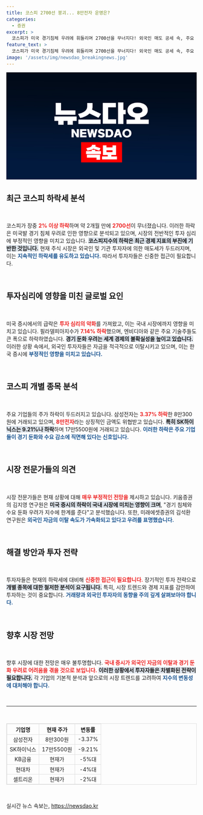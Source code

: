 ```yaml
---
title: 코스피 2700선 붕괴... 8만전자 운명은?
categories:
  - 증권
excerpt: >
  코스피가 미국 경기침체 우려에 휘둘리며 2700선을 무너지다! 외국인 매도 공세 속, 주요 주식들이 급락하면서 투자자들의 우려가 커지고 있다. 지금 바로 확인하세요!
feature_text: >
  코스피가 미국 경기침체 우려에 휘둘리며 2700선을 무너지다! 외국인 매도 공세 속, 주요 주식들이 급락하면서 투자자들의 우려가 커지고 있다. 지금 바로 확인하세요!
image: '/assets/img/newsdao_breakingnews.jpg'
---
```


<p><img src="/assets/img/newsdao_breakingnews.jpg" alt="ontimetimes 속보" /></p>

<h2 data-ke-size="size26">최근 코스피 하락세 분석</h2>

<p data-ke-size="size16">&nbsp;</p>

<p>코스피가 장중 <b><span style="color: #ee2323;">2% 이상 하락</span></b>하며 약 2개월 만에 <b><span style="color: #ee2323;">2700선</span></b>이 무너졌습니다. 이러한 하락은 미국발 경기 침체 우려로 인한 영향으로 분석되고 있으며, 시장의 전반적인 투자 심리에 부정적인 영향을 미치고 있습니다. <b><span style="background-color: #21538527;">코스피지수의 하락은 최근 경제 지표의 부진에 기반한 것입니다.</span></b> 현재 주식 시장은 외국인 및 기관 투자자에 의한 매도세가 두드러지며, 이는 <b><span style="color: #1a5490;">지속적인 하락세를 유도하고 있습니다.</span></b> 따라서 투자자들은 신중한 접근이 필요합니다.</p>

<p data-ke-size="size16">&nbsp;</p>

<h2 data-ke-size="size26">투자심리에 영향을 미친 글로벌 요인</h2>

<p data-ke-size="size16">&nbsp;</p>

<p>미국 증시에서의 급락은 <b><span style="color: #ee2323;">투자 심리의 악화</span></b>를 가져왔고, 이는 국내 시장에까지 영향을 미치고 있습니다. 필라델피아지수가 <b><span style="color: #ee2323;">7.14% 하락</span></b>했으며, 엔비디아와 같은 주요 기술주들도 큰 폭으로 하락하였습니다. <b><span style="background-color: #21538527;">경기 둔화 우려는 세계 경제의 불확실성을 높이고 있습니다.</span></b> 이러한 상황 속에서, 외국인 투자자들은 자금을 적극적으로 이탈시키고 있으며, 이는 한국 증시에 <b><span style="color: #1a5490;">부정적인 영향을 미치고 있습니다.</span></b></p>

<p data-ke-size="size16">&nbsp;</p>

<h2 data-ke-size="size26">코스피 개별 종목 분석</h2>

<p data-ke-size="size16">&nbsp;</p>

<p>주요 기업들의 주가 하락이 두드러지고 있습니다. 삼성전자는 <b><span style="color: #ee2323;">3.37% 하락</span></b>한 8만300원에 거래되고 있으며, <b><span style="color: #ee2323;">8만전자</span></b>라는 상징적인 금액도 위협받고 있습니다. <b><span style="background-color: #21538527;">특히 SK하이닉스는 9.21%나 하락</span></b>하며 17만5500원에 거래되고 있습니다. <b><span style="color: #1a5490;">이러한 하락은 주요 기업들이 경기 둔화와 수요 감소에 직면해 있다는 신호입니다.</span></b></p>

<p data-ke-size="size16">&nbsp;</p>

<h2 data-ke-size="size26">시장 전문가들의 의견</h2>

<p data-ke-size="size16">&nbsp;</p>

<p>시장 전문가들은 현재 상황에 대해 <b><span style="color: #ee2323;">매우 부정적인 전망을</span></b> 제시하고 있습니다. 키움증권의 김지영 연구원은 <b><span style="background-color: #21538527;">미국 증시의 하락이 국내 시장에 미치는 영향이 크며</span></b>, "경기 침체와 수요 둔화 우려가 지수에 한계를 준다"고 분석했습니다. 또한, 미래에셋증권의 김석환 연구원은 <b><span style="color: #1a5490;">외국인 자금의 이탈 속도가 가속화되고 있다고 우려를 표명했습니다.</span></b></p>

<p data-ke-size="size16">&nbsp;</p>

<h2 data-ke-size="size26">해결 방안과 투자 전략</h2>

<p data-ke-size="size16">&nbsp;</p>

<p>투자자들은 현재의 하락세에 대비해 <b><span style="color: #ee2323;">신중한 접근이 필요합니다.</span></b> 장기적인 투자 전략으로 <b><span style="background-color: #21538527;">개별 종목에 대한 철저한 분석이 요구됩니다.</span></b> 특히, 시장 트렌드와 경제 지표를 감안하여 투자하는 것이 중요합니다. <b><span style="color: #1a5490;">거래량과 외국인 투자자의 동향을 주의 깊게 살펴보아야 합니다.</span></b></p>

<p data-ke-size="size16">&nbsp;</p>

<h2 data-ke-size="size26">향후 시장 전망</h2>

<p data-ke-size="size16">&nbsp;</p>

<p>향후 시장에 대한 전망은 매우 불투명합니다. <b><span style="color: #ee2323;">국내 증시가 외국인 자금의 이탈과 경기 둔화 우려로 어려움을 겪을 것으로 보입니다.</span></b> <b><span style="background-color: #21538527;">이러한 상황에서 투자자들은 차별화된 전략이 필요합니다.</span></b> 각 기업의 기본적 분석과 앞으로의 시장 트렌드를 고려하여 <b><span style="color: #1a5490;">지수의 변동성에 대처해야 합니다.</span></b></p>

<p data-ke-size="size16">&nbsp;</p>

<hr>

<p data-ke-size="size16">&nbsp;</p>

<table style="width:100%; border-collapse: collapse; border:1px solid #ddd;">
    <thead>
        <tr>
            <th style="text-align: center; border: 1px solid #ddd;">기업명</th>
            <th style="text-align: center; border: 1px solid #ddd;">현재 주가</th>
            <th style="text-align: center; border: 1px solid #ddd;">변동률</th>
        </tr>
    </thead>
    <tbody>
        <tr>
            <td style="text-align: center; border: 1px solid #ddd;">삼성전자</td>
            <td style="text-align: center; border: 1px solid #ddd;">8만300원</td>
            <td style="text-align: center; border: 1px solid #ddd;">-3.37%</td>
        </tr>
        <tr>
            <td style="text-align: center; border: 1px solid #ddd;">SK하이닉스</td>
            <td style="text-align: center; border: 1px solid #ddd;">17만5500원</td>
            <td style="text-align: center; border: 1px solid #ddd;">-9.21%</td>
        </tr>
        <tr>
            <td style="text-align: center; border: 1px solid #ddd;">KB금융</td>
            <td style="text-align: center; border: 1px solid #ddd;">현재가</td>
            <td style="text-align: center; border: 1px solid #ddd;">-5%대</td>
        </tr>
        <tr>
            <td style="text-align: center; border: 1px solid #ddd;">현대차</td>
            <td style="text-align: center; border: 1px solid #ddd;">현재가</td>
            <td style="text-align: center; border: 1px solid #ddd;">-4%대</td>
        </tr>
        <tr>
            <td style="text-align: center; border: 1px solid #ddd;">셀트리온</td>
            <td style="text-align: center; border: 1px solid #ddd;">현재가</td>
            <td style="text-align: center; border: 1px solid #ddd;">-2%대</td>
        </tr>
    </tbody>
</table>

<p data-ke-size="size16">&nbsp;</p>
실시간 뉴스 속보는, <a href="https://newsdao.kr" rel="dofollow">https://newsdao.kr</a>


